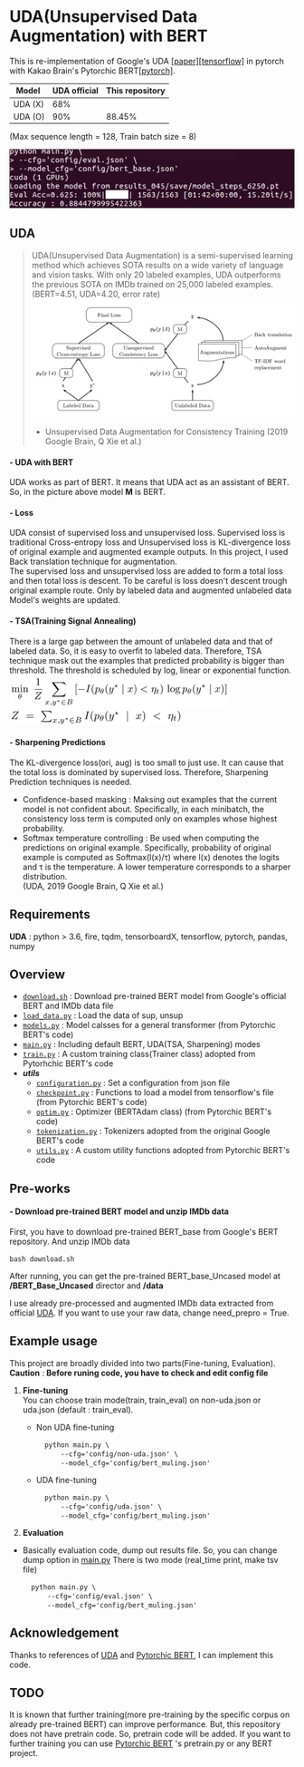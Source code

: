 # UDA(Unsupervised Data Augmentation) with BERT
This is re-implementation of Google's UDA [[paper]](https://arxiv.org/abs/1904.12848)[[tensorflow]](https://github.com/google-research/uda) in pytorch with Kakao Brain's Pytorchic BERT[[pytorch]](https://github.com/dhlee347/pytorchic-bert).

Model  | UDA official | This repository
-- | -- | --
UDA (X) | 68% |  
UDA (O) | 90% | 88.45%

(Max sequence length = 128, Train batch size = 8)

![](README_data/2019-08-30-22-18-28.png)


## UDA
> UDA(Unsupervised Data Augmentation) is a semi-supervised learning method which achieves SOTA results on a wide variety of language and vision tasks. With only 20 labeled examples, UDA outperforms the previous SOTA on IMDb trained on 25,000 labeled examples. (BERT=4.51, UDA=4.20, error rate)
![](README_data/2019-08-21-18-01-07.png)
> * Unsupervised Data Augmentation for Consistency Training (2019 Google Brain, Q Xie et al.)

#### - UDA with BERT
UDA works as part of BERT. It means that UDA act as an assistant of BERT. So, in the picture above model **M** is BERT.

#### - Loss
UDA consist of supervised loss and unsupervised loss. Supervised loss is traditional Cross-entropy loss and Unsupervised loss is KL-divergence loss of original example and augmented example outputs. In this project, I used Back translation technique for augmentation.<br />
The supervised loss and unsupervised loss are added to form a total loss and then total loss is descent. To be careful is loss doesn't descent trough original example route. Only by labeled data and augmented unlabeled data Model's weights are updated.

#### - TSA(Training Signal Annealing)
There is a large gap between the amount of unlabeled data and that of labeled data. So, it is easy to overfit to labeled data. Therefore, TSA technique mask out the examples that predicted probability is bigger than threshold. The threshold is scheduled by log, linear or exponential function.<br />
  ![](README_data/2019-08-22-14-16-49.png) <br />
  ![](README_data/2019-08-22-14-16-59.png) <br />

#### - Sharpening Predictions
The KL-divergence loss(ori, aug) is too small to just use. It can cause that the total loss is dominated by supervised loss. Therefore, Sharpening Prediction techniques is needed.

- Confidence-based masking : Maksing out examples that the current model is not confident about. Specifically, in each minibatch, the consistency loss term is computed only on examples whose highest probability.
- Softmax temperature controlling : Be used when computing the predictions on original example. Specifically, probability of original example is computed as Softmax(l(x)/τ) where l(x) denotes the logits and τ is the temperature. A lower temperature corresponds to a sharper distribution.<br /> (UDA, 2019 Google Brain, Q Xie et al.)

## Requirements
**UDA** : python > 3.6, fire, tqdm, tensorboardX, tensorflow, pytorch, pandas, numpy

## Overview

- [`download.sh`](./download.sh) : Download pre-trained BERT model from Google's official BERT and IMDb data file
- [`load_data.py`](./load_data.py) : Load the data of sup, unsup
- [`models.py`](./models.py) : Model calsses for a general transformer (from Pytorchic BERT's code)
- [`main.py`](./main.py) : Including default BERT, UDA(TSA, Sharpening) modes
- [`train.py`](./train.py) : A custom training class(Trainer class) adopted from Pytorhchic BERT's code
- ***utils***
  - [`configuration.py`](./utils/configuration.py) : Set a configuration from json file
  - [`checkpoint.py`](./utils/checkpoint.py) : Functions to load a model from tensorflow's file (from Pytorchic BERT's code)
  - [`optim.py`](./utils.optim.py) : Optimizer (BERTAdam class) (from Pytorchic BERT's code)
  - [`tokenization.py`](./utils/tokenization.py) : Tokenizers adopted from the original Google BERT's code
  - [`utils.py`](./utils/utils.py) : A custom utility functions adopted from Pytorchic BERT's code

## Pre-works

#### - Download pre-trained BERT model and unzip IMDb data
First, you have to download pre-trained BERT_base from Google's BERT repository. And unzip IMDb data

    bash download.sh
After running, you can get the pre-trained BERT_base_Uncased model at **/BERT_Base_Uncased** director and **/data**

I use already pre-processed and augmented IMDb data extracted from official [UDA](https://github.com/google-research/uda). If you want to use your raw data, change need_prepro = True.

## Example usage
This project are broadly divided into two parts(Fine-tuning, Evaluation).<br/>
**Caution** : **Before runing code, you have to check and edit config file**

1. **Fine-tuning**
<br />You can choose train mode(train, train_eval) on non-uda.json or uda.json (default : train_eval).
    - Non UDA fine-tuning

            python main.py \
                --cfg='config/non-uda.json' \
                --model_cfg='config/bert_muling.json'

    - UDA fine-tuning

            python main.py \
                --cfg='config/uda.json' \
                --model_cfg='config/bert_muling.json'

2. **Evaluation**
- Basically evaluation code, dump out results file. So, you can change dump option in [main.py](./main.py) There is two mode (real_time print, make tsv file)

        python main.py \
            --cfg='config/eval.json' \
            --model_cfg='config/bert_muling.json'


## Acknowledgement
Thanks to references of [UDA](https://github.com/google-research/uda) and [Pytorchic BERT](https://github.com/dhlee347/pytorchic-bert), I can implement this code.

## TODO
It is known that further training(more pre-training by the specific corpus on already pre-trained BERT) can improve performance. But, this repository does not have pretrain code. So, pretrain code will be added. If you want to further training you can use [Pytorchic BERT](https://github.com/dhlee347/pytorchic-bert) 's pretrain.py or any BERT project.
